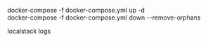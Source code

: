 docker-compose -f docker-compose.yml up -d  
docker-compose -f docker-compose.yml down --remove-orphans

localstack logs
